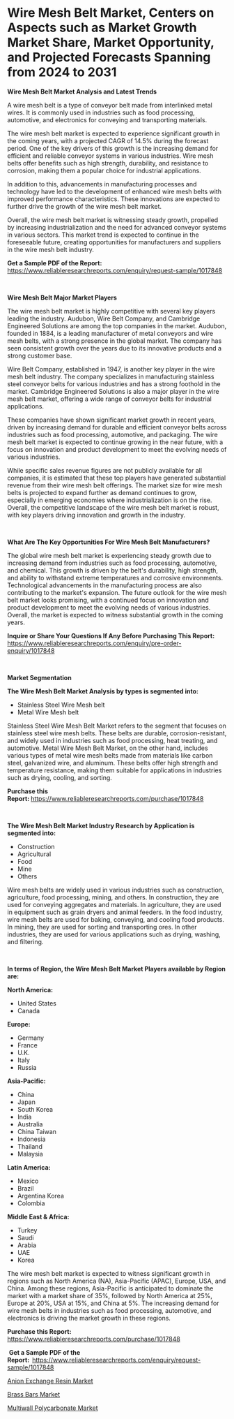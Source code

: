<p><h1>Wire Mesh Belt Market, Centers on Aspects such as Market Growth Market Share, Market Opportunity, and Projected Forecasts Spanning from 2024 to 2031</h1></p><p><strong>Wire Mesh Belt Market Analysis and Latest Trends</strong></p>
<p><p>A wire mesh belt is a type of conveyor belt made from interlinked metal wires. It is commonly used in industries such as food processing, automotive, and electronics for conveying and transporting materials.</p><p>The wire mesh belt market is expected to experience significant growth in the coming years, with a projected CAGR of 14.5% during the forecast period. One of the key drivers of this growth is the increasing demand for efficient and reliable conveyor systems in various industries. Wire mesh belts offer benefits such as high strength, durability, and resistance to corrosion, making them a popular choice for industrial applications.</p><p>In addition to this, advancements in manufacturing processes and technology have led to the development of enhanced wire mesh belts with improved performance characteristics. These innovations are expected to further drive the growth of the wire mesh belt market.</p><p>Overall, the wire mesh belt market is witnessing steady growth, propelled by increasing industrialization and the need for advanced conveyor systems in various sectors. This market trend is expected to continue in the foreseeable future, creating opportunities for manufacturers and suppliers in the wire mesh belt industry.</p></p>
<p><strong>Get a Sample PDF of the Report:&nbsp;</strong> <a href="https://www.reliableresearchreports.com/enquiry/request-sample/1017848">https://www.reliableresearchreports.com/enquiry/request-sample/1017848</a></p>
<p>&nbsp;</p>
<p><strong>Wire Mesh Belt Major Market Players</strong></p>
<p><p>The wire mesh belt market is highly competitive with several key players leading the industry. Audubon, Wire Belt Company, and Cambridge Engineered Solutions are among the top companies in the market. Audubon, founded in 1884, is a leading manufacturer of metal conveyors and wire mesh belts, with a strong presence in the global market. The company has seen consistent growth over the years due to its innovative products and a strong customer base.</p><p>Wire Belt Company, established in 1947, is another key player in the wire mesh belt industry. The company specializes in manufacturing stainless steel conveyor belts for various industries and has a strong foothold in the market. Cambridge Engineered Solutions is also a major player in the wire mesh belt market, offering a wide range of conveyor belts for industrial applications.</p><p>These companies have shown significant market growth in recent years, driven by increasing demand for durable and efficient conveyor belts across industries such as food processing, automotive, and packaging. The wire mesh belt market is expected to continue growing in the near future, with a focus on innovation and product development to meet the evolving needs of various industries.</p><p>While specific sales revenue figures are not publicly available for all companies, it is estimated that these top players have generated substantial revenue from their wire mesh belt offerings. The market size for wire mesh belts is projected to expand further as demand continues to grow, especially in emerging economies where industrialization is on the rise. Overall, the competitive landscape of the wire mesh belt market is robust, with key players driving innovation and growth in the industry.</p></p>
<p>&nbsp;</p>
<p><strong>What Are The Key Opportunities For Wire Mesh Belt Manufacturers?</strong></p>
<p><p>The global wire mesh belt market is experiencing steady growth due to increasing demand from industries such as food processing, automotive, and chemical. This growth is driven by the belt's durability, high strength, and ability to withstand extreme temperatures and corrosive environments. Technological advancements in the manufacturing process are also contributing to the market's expansion. The future outlook for the wire mesh belt market looks promising, with a continued focus on innovation and product development to meet the evolving needs of various industries. Overall, the market is expected to witness substantial growth in the coming years.</p></p>
<p><strong>Inquire or Share Your Questions If Any Before Purchasing This Report:</strong> <a href="https://www.reliableresearchreports.com/enquiry/pre-order-enquiry/1017848">https://www.reliableresearchreports.com/enquiry/pre-order-enquiry/1017848</a></p>
<p>&nbsp;</p>
<p><strong>Market Segmentation</strong></p>
<p><strong>The Wire Mesh Belt Market Analysis by types is segmented into:</strong></p>
<p><ul><li>Stainless Steel Wire Mesh belt</li><li>Metal Wire Mesh belt</li></ul></p>
<p><p>Stainless Steel Wire Mesh Belt Market refers to the segment that focuses on stainless steel wire mesh belts. These belts are durable, corrosion-resistant, and widely used in industries such as food processing, heat treating, and automotive. Metal Wire Mesh Belt Market, on the other hand, includes various types of metal wire mesh belts made from materials like carbon steel, galvanized wire, and aluminum. These belts offer high strength and temperature resistance, making them suitable for applications in industries such as drying, cooling, and sorting.</p></p>
<p><strong>Purchase this Report:&nbsp;</strong><a href="https://www.reliableresearchreports.com/purchase/1017848">https://www.reliableresearchreports.com/purchase/1017848</a></p>
<p>&nbsp;</p>
<p><strong>The Wire Mesh Belt Market Industry Research by Application is segmented into:</strong></p>
<p><ul><li>Construction</li><li>Agricultural</li><li>Food</li><li>Mine</li><li>Others</li></ul></p>
<p><p>Wire mesh belts are widely used in various industries such as construction, agriculture, food processing, mining, and others. In construction, they are used for conveying aggregates and materials. In agriculture, they are used in equipment such as grain dryers and animal feeders. In the food industry, wire mesh belts are used for baking, conveying, and cooling food products. In mining, they are used for sorting and transporting ores. In other industries, they are used for various applications such as drying, washing, and filtering.</p></p>
<p>&nbsp;</p>
<p><strong>In terms of Region, the Wire Mesh Belt Market Players available by Region are:</strong></p>
<p>
    <p> <strong> North America: </strong>
        <ul>
            <li>United States</li>
            <li>Canada</li>
        </ul>
        </p> 
    <p> <strong> Europe: </strong>
        <ul>
            <li>Germany</li>
            <li>France</li>
            <li>U.K.</li>
            <li>Italy</li>
            <li>Russia</li>
        </ul>
        </p> 
    <p> <strong> Asia-Pacific: </strong>
        <ul>
            <li>China</li>
            <li>Japan</li>
            <li>South Korea</li>
            <li>India</li>
            <li>Australia</li>
            <li>China Taiwan</li>
            <li>Indonesia</li>
            <li>Thailand</li>
            <li>Malaysia</li>
        </ul>
        </p> 
    <p> <strong> Latin America: </strong>
        <ul>
            <li>Mexico</li>
            <li>Brazil</li>
            <li>Argentina Korea</li>
            <li>Colombia</li>
        </ul>
        </p> 
    <p> <strong> Middle East & Africa: </strong>
        <ul>
            <li>Turkey</li>
            <li>Saudi</li>
            <li>Arabia</li>
            <li>UAE</li>
            <li>Korea</li>
        </ul>
    </p>
    </p>
<p><p>The wire mesh belt market is expected to witness significant growth in regions such as North America (NA), Asia-Pacific (APAC), Europe, USA, and China. Among these regions, Asia-Pacific is anticipated to dominate the market with a market share of 35%, followed by North America at 25%, Europe at 20%, USA at 15%, and China at 5%. The increasing demand for wire mesh belts in industries such as food processing, automotive, and electronics is driving the market growth in these regions.</p></p>
<p><strong>Purchase this Report: </strong><a href="https://www.reliableresearchreports.com/purchase/1017848">https://www.reliableresearchreports.com/purchase/1017848</a></p>
<p>&nbsp;<strong>Get a Sample PDF of the Report:&nbsp;&nbsp;</strong><a href="https://www.reliableresearchreports.com/enquiry/request-sample/1017848">https://www.reliableresearchreports.com/enquiry/request-sample/1017848</a></p>
<p><strong></strong></p>
<p><p><a href="https://github.com/changoleonlaverguenzanoexiste/Market-Research-Report-List-2/blob/main/anion-exchange-resin-market.md">Anion Exchange Resin Market</a></p><p><a href="https://github.com/dimitrishawkinswaynenp91rgz/Market-Research-Report-List-1/blob/main/brass-bars-market.md">Brass Bars Market</a></p><p><a href="https://github.com/danielneavesallisons03mba/Market-Research-Report-List-1/blob/main/multiwall-polycarbonate-market.md">Multiwall Polycarbonate Market</a></p></p>